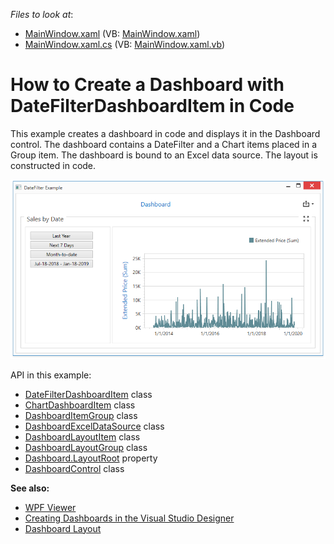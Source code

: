 <!-- default file list -->
*Files to look at*:

* [MainWindow.xaml](./CS/WpfDateFilterDashboardItemSample/MainWindow.xaml) (VB: [MainWindow.xaml](./VB/WpfDateFilterDashboardItemSample/MainWindow.xaml))
* [MainWindow.xaml.cs](./CS/WpfDateFilterDashboardItemSample/MainWindow.xaml.cs) (VB: [MainWindow.xaml.vb](./VB/WpfDateFilterDashboardItemSample/MainWindow.xaml.vb))
<!-- default file list end -->

# How to Create a Dashboard with DateFilterDashboardItem in Code

This example creates a dashboard in code and displays it in the Dashboard control. The dashboard contains a DateFilter and a Chart items placed in a Group item. The dashboard is bound to an Excel data source. The layout is constructed in code.

![screenshot](./images/screenshot.png)

API in this example:

* [DateFilterDashboardItem](https://docs.devexpress.com/Dashboard/DevExpress.DashboardCommon.DateFilterDashboardItem?v=19.1) class
* [ChartDashboardItem](https://docs.devexpress.com/Dashboard/DevExpress.DashboardCommon.ChartDashboardItem) class
* [DashboardItemGroup](https://docs.devexpress.com/Dashboard/DevExpress.DashboardCommon.DashboardItemGroup) class
* [DashboardExcelDataSource](https://docs.devexpress.com/Dashboard/DevExpress.DashboardCommon.DashboardExcelDataSource) class
* [DashboardLayoutItem](https://docs.devexpress.com/Dashboard/DevExpress.DashboardCommon.DashboardLayoutItem) class
* [DashboardLayoutGroup](https://docs.devexpress.com/Dashboard/DevExpress.DashboardCommon.DashboardLayoutGroup) class
* [Dashboard.LayoutRoot](https://docs.devexpress.com/Dashboard/DevExpress.DashboardCommon.Dashboard.LayoutRoot) property
* [DashboardControl](https://docs.devexpress.com/Dashboard/DevExpress.DashboardWpf.DashboardControl) class

**See also:**

* [WPF Viewer](https://docs.devexpress.com/Dashboard/119813)
* [Creating Dashboards in the Visual Studio Designer](https://docs.devexpress.com/Dashboard/17519)
* [Dashboard Layout](https://docs.devexpress.com/Dashboard/116693)
